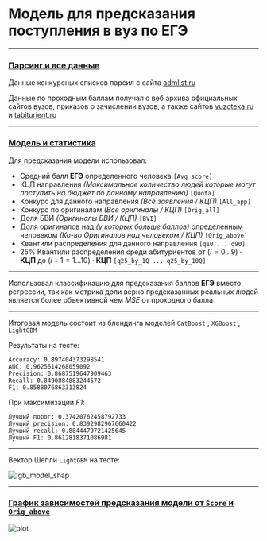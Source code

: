 # Модель для предсказания поступления в вуз по ЕГЭ

---

### [Парсинг и все данные](https://github.com/2reckey/EGE_Score_Admission_Predictor/tree/main/Parser%20%26%20Full%20Data)

Данные конкурсных списков парсил с сайта [admlist.ru](https://web.archive.org/web/20210821061126/http://admlist.ru/)

Данные по проходным баллам получал с веб архива официальных сайтов вузов, приказов о зачислении вузов, а также сайтов [vuzoteka.ru](https://vuzoteka.ru/) и [tabiturient.ru](https://tabiturient.ru/)


---

### [Модель и статистика](https://github.com/2reckey/EGE_Score_Admission_Predictor/tree/main/Stats%20%26%20Prediction%20Model)

Для предсказания модели использовал:

- Средний балл __ЕГЭ__ определенного человека `[Avg_score]`
- КЦП направления _(Максимальное количество людей которые могут поступить на бюджет по данному направлению)_ `[Quota]`
- Конкурс для данного направления _(Все заявления / КЦП)_ `[All_app]`
- Конкурс по оригиналам _(Все оригиналы / КЦП)_ `[Orig_all]`
- Доля БВИ _(Оригиналы БВИ / КЦП)_ `[BVI]`
- Доля оригиналов над _(у которых больше баллов)_ определенным человеком _(Ко-во Оригиналов над человеком / КЦП)_ `[Orig_above]`
- Квантили распределения для данного направления `[q10 ... q90]`
- 25% Квантили распределения среди абитуриентов от $(i = 0 \dots 9) \cdot \textbf{КЦП}$ до $(i + 1 = 1 \dots 10) \cdot \textbf{КЦП}$  `[q25_by_1Q ... q25_by_10Q]`

---

Использовал классификацию для предсказания баллов __ЕГЭ__ вместо регрессии, так как метрика доли верно предсказанных реальных людей является более объективной чем _MSE_ от проходного балла

---

Итоговая модель состоит из блендинга моделей  `CatBoost` , `XGBoost` , `LightGBM`

Результаты на тесте:

```
Accuracy: 0.897404373298541
AUC: 0.9625614268059092
Precision: 0.8687519647909463
Recall: 0.8490884883244572
F1: 0.8588076863313824
```

При максимизации _F1_:

```
Лучший порог: 0.37420762458792733
Лучший precision: 0.8392982967660422
Лучший recall: 0.8844479721425645
Лучший F1: 0.8612818371086981
```

---

Вектор Шепли `LightGBM` на тесте:

![lgb_model_shap](https://github.com/2reckey/EGE_Score_Admission_Predictor/blob/main/Stats%20%26%20Prediction%20Model/Assets/Shap/LightGBM_Shap.png)

---
### [График зависимостей предсказания модели от `Score` и `Orig_above`](https://github.com/2reckey/EGE_Score_Admission_Predictor/tree/main/Stats%20%26%20Prediction%20Model/Assets)
![plot](https://github.com/2reckey/EGE_Score_Admission_Predictor/blob/main/Stats%20%26%20Prediction%20Model/Assets/Test/2018%20-%20%D0%A0%D0%A2%D0%A3%20%D0%9C%D0%98%D0%A0%D0%AD%D0%90%20-%20%D0%98%D0%A2%20-%20%D0%9F%D1%80%D0%BE%D0%B3%D1%80%D0%B0%D0%BC%D0%BC%D0%BD%D0%B0%D1%8F%20%D0%B8%D0%BD%D0%B6%D0%B5%D0%BD%D0%B5%D1%80%D0%B8%D1%8F%20(09.03.04).png)

